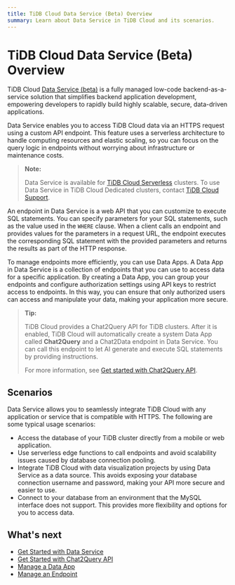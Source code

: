 ```yaml
---
title: TiDB Cloud Data Service (Beta) Overview
summary: Learn about Data Service in TiDB Cloud and its scenarios.
---
```


# TiDB Cloud Data Service (Beta) Overview

TiDB Cloud [Data Service (beta)](https://tidbcloud.com/console/data-service) is a fully managed low-code backend-as-a-service solution that simplifies backend application development, empowering developers to rapidly build highly scalable, secure, data-driven applications.

Data Service enables you to access TiDB Cloud data via an HTTPS request using a custom API endpoint. This feature uses a serverless architecture to handle computing resources and elastic scaling, so you can focus on the query logic in endpoints without worrying about infrastructure or maintenance costs.

> **Note:**
>
> Data Service is available for [TiDB Cloud Serverless](/tidb-cloud/select-cluster-tier.md#tidb-serverless) clusters. To use Data Service in TiDB Cloud Dedicated clusters, contact [TiDB Cloud Support](/tidb-cloud/tidb-cloud-support.md).

An endpoint in Data Service is a web API that you can customize to execute SQL statements. You can specify parameters for your SQL statements, such as the value used in the `WHERE` clause. When a client calls an endpoint and provides values for the parameters in a request URL, the endpoint executes the corresponding SQL statement with the provided parameters and returns the results as part of the HTTP response.

To manage endpoints more efficiently, you can use Data Apps. A Data App in Data Service is a collection of endpoints that you can use to access data for a specific application. By creating a Data App, you can group your endpoints and configure authorization settings using API keys to restrict access to endpoints. In this way, you can ensure that only authorized users can access and manipulate your data, making your application more secure.

> **Tip:**
>
> TiDB Cloud provides a Chat2Query API for TiDB clusters. After it is enabled, TiDB Cloud will automatically create a system Data App called **Chat2Query** and a Chat2Data endpoint in Data Service. You can call this endpoint to let AI generate and execute SQL statements by providing instructions.
>
> For more information, see [Get started with Chat2Query API](/tidb-cloud/use-chat2query-api.md).

## Scenarios

Data Service allows you to seamlessly integrate TiDB Cloud with any application or service that is compatible with HTTPS. The following are some typical usage scenarios:

- Access the database of your TiDB cluster directly from a mobile or web application.
- Use serverless edge functions to call endpoints and avoid scalability issues caused by database connection pooling.
- Integrate TiDB Cloud with data visualization projects by using Data Service as a data source. This avoids exposing your database connection username and password, making your API more secure and easier to use.
- Connect to your database from an environment that the MySQL interface does not support. This provides more flexibility and options for you to access data.

## What's next

- [Get Started with Data Service](/tidb-cloud/data-service-get-started.md)
- [Get Started with Chat2Query API](/tidb-cloud/use-chat2query-api.md)
- [Manage a Data App](/tidb-cloud/data-service-manage-data-app.md)
- [Manage an Endpoint](/tidb-cloud/data-service-manage-endpoint.md)
